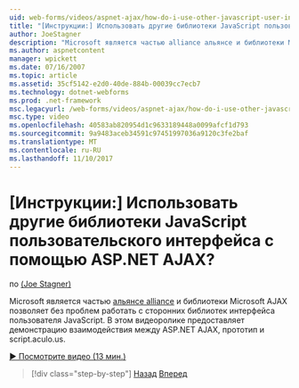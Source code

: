 ```yaml
---
uid: web-forms/videos/aspnet-ajax/how-do-i-use-other-javascript-user-interface-libraries-with-aspnet-ajax
title: "[Инструкции:] Использовать другие библиотеки JavaScript пользовательского интерфейса с помощью ASP.NET AJAX? | Документы Майкрософт"
author: JoeStagner
description: "Microsoft является частью alliance альянсе и библиотеки Microsoft AJAX предназначен для эффективной работы с библиотеками интерфейса пользователя JavaScript сторонних разработчиков..."
ms.author: aspnetcontent
manager: wpickett
ms.date: 07/16/2007
ms.topic: article
ms.assetid: 35cf5142-e2d0-40de-884b-00039cc7ecb7
ms.technology: dotnet-webforms
ms.prod: .net-framework
msc.legacyurl: /web-forms/videos/aspnet-ajax/how-do-i-use-other-javascript-user-interface-libraries-with-aspnet-ajax
msc.type: video
ms.openlocfilehash: 40583ab820954d1c9633189448a0099afcf1d793
ms.sourcegitcommit: 9a9483aceb34591c97451997036a9120c3fe2baf
ms.translationtype: MT
ms.contentlocale: ru-RU
ms.lasthandoff: 11/10/2017
---
```

<a name="how-do-i-use-other-javascript-user-interface-libraries-with-aspnet-ajax"></a>[Инструкции:] Использовать другие библиотеки JavaScript пользовательского интерфейса с помощью ASP.NET AJAX?
====================
по [(Joe Stagner)](https://github.com/JoeStagner)

Microsoft является частью [альянсе alliance](http://www.openajax.org/) и библиотеки Microsoft AJAX позволяет без проблем работать с сторонних библиотек интерфейса пользователя JavaScript. В этом видеоролике предоставляет демонстрацию взаимодействия между ASP.NET AJAX, прототип и script.aculo.us.

[&#9654; Посмотрите видео (13 мин.)](https://channel9.msdn.com/Blogs/ASP-NET-Site-Videos/how-do-i-use-other-javascript-user-interface-libraries-with-aspnet-ajax)

>[!div class="step-by-step"]
[Назад](how-do-i-choose-between-methods-of-ajax-page-updates.md)
[Вперед](how-do-i-use-the-aspnet-ajax-profile-services.md)
